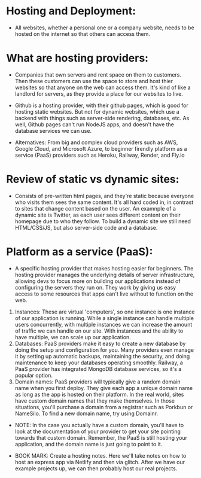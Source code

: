 # Hosting and Deployment:

- All websites, whether a personal one or a company website, needs to be hosted on the internet so that others can access them.

# What are hosting providers:

- Companies that own servers and rent space on them to customers. Then these customers can use the space to store and host thier websites so that anyone on the web can access them. It's kind of like a landlord for servers, as they provide a place for our websites to live.

- Github is a hosting provider, with their github pages, which is good for hosting static websites. But not for dynamic websites, which use a backend with things such as server-side rendering, databases, etc. As well, Github pages can't run NodeJS apps, and doesn't have the database services we can use.

- Alternatives: From big and complex cloud providers such as AWS, Google Cloud, and Microsoft Azure, to beginner firendly platform as a service (PaaS) providers such as Heroku, Railway, Render, and Fly.io

# Review of static vs dynamic sites:

- Consists of pre-written html pages, and they're static because everyone who visits them sees the same content. It's all hard coded in, in contrast to sites that change content based on the user. An examnple of a dynamic site is Twitter, as each user sees different content on their homepage due to who they follow. To build a dynamic site we still need HTML/CSS/JS, but also server-side code and a database.

# Platform as a service (PaaS):

- A specific hosting provider that makes hosting easier for beginners. The hosting provider manages the underlying details of server infrastructure, allowing devs to focus more on building our applications instead of configuring the servers they run on. They work by giving us easy access to some resources that apps can't live without to function on the web.

1. Instances: These are virtual 'computers', so one instance is one instance of our application is running. While a single instance can handle multiple users concurrently, with multiple instances we can increase the amount of traffic we can handle on our site. With instances and the ability to have multiple, we can scale up our application.
2. Databases: PaaS providers make it easy to create a new database by doing the setup and configuration for you. Many providers even manage it by setting up automatic backups, maintaining the security, and doing maintenance to keep your databases operating smoothly. Railway, a PaaS provider has integrated MongoDB database services, so it's a popular option.
3. Domain names: PaaS providers will typically give a random domain name when you first deploy. They give each app a unique domain name as long as the app is hosted on their platform. In the real world, sites have custom domain names that they make themselves. In those situations, you'll purchase a domain from a registrar such as Porkbun or NameSilo. To find a new domain name, try using Domainr.

- NOTE: In the case you actually have a custom domain, you'll have to look at the documentation of your provider to get your site pointing towards that custom domain. Remember, the PaaS is still hosting your application, and the domain name is just going to point to it.

- BOOK MARK: Create a hosting notes. Here we'll take notes on how to host an express app via Netlify
  and then via glitch. After we have our example projects up, we can then probably host our real projects.
